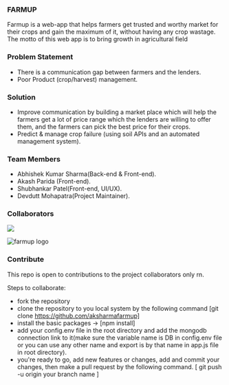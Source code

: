 ### FARMUP 

Farmup is a web-app that helps farmers get trusted and worthy market for their crops and gain the maximum of it, without having any crop wastage.
The motto of this web app is to bring growth in agricultural field


### Problem Statement
- There is a communication gap between farmers and  the lenders.
- Poor Product (crop/harvest) management.
 
### Solution
- Improve communication by building a market place which will help the farmers get a lot of price range which the lenders are willing to offer them, and the farmers can pick the best price for their crops.
- Predict & manage crop failure (using soil APIs and an automated management system).



### Team Members
- Abhishek Kumar Sharma(Back-end & Front-end).
- Akash Parida (Front-end).
- Shubhankar Patel(Front-end, UI/UX).
- Devdutt Mohapatra(Project Maintainer).


### Collaborators 
<a href="https://github.com/aksharma27/farmup/graphs/contributors">
  <img src="https://contrib.rocks/image?repo=aksharma27/farmup" />
</a>






![farmup logo](logo.jpg)

### Contribute
This repo is open to contributions to the project collaborators only rn.

Steps to collaborate:
- fork the repository
- clone the repository to you local system by the following command
   [git clone https://github.com/aksharmafarmup]
- install the basic packages ->
   [npm install]
- add your config.env file in the root directory and add the mongodb connection link to  it(make sure the variable name is DB in config.env file or you can use any other name and export is by that name in app.js file in root directory).
- you're ready to go, add new features or changes, add and commit your changes, then make a pull request by the following command. 
  [ git push -u origin your branch name ]
  
